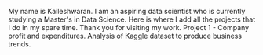 My name is Kaileshwaran. I am an aspiring data scientist who is currently studying a Master's in Data Science. Here is where I add all the projects that I do in my spare time. Thank you for visiting my work.
Project 1 - Company profit and expenditures. Analysis of Kaggle dataset to produce business trends.
